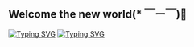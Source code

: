 ## Welcome the new world(* ￣ー￣)🎉
<a href="https://git.io/typing-svg"><img src="https://readme-typing-svg.demolab.com?font=Fira+Code&pause=1000&random=false&width=435&lines=You don't play the Genshin? " alt="Typing SVG" /></a>
[![Typing SVG](https://readme-typing-svg.demolab.com?font=Fira+Code&pause=1000&random=false&width=435&lines=or+Honkai+:Star+Rail)](https://git.io/typing-svg)
